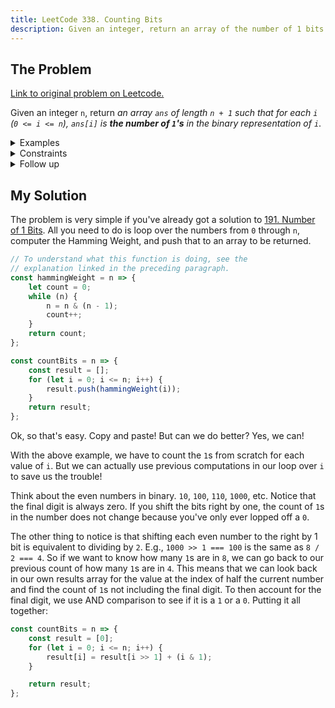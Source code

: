 ```yaml
---
title: LeetCode 338. Counting Bits
description: Given an integer, return an array of the number of 1 bits in each digit from 0 through the integer.
---
```


## The Problem

[Link to original problem on Leetcode.](https://leetcode.com/problems/counting-bits/)

Given an integer `n`, return _an array `ans` of length `n + 1` such that for each `i` (`0 <= i <= n`), `ans[i]` is **the number of `1`'s** in the binary representation of `i`_.

<details>
<summary>Examples</summary>

Example 1:

```
Input: n = 2
Output: [0,1,1]
Explanation:
0 --> 0
1 --> 1
2 --> 10
```

Example 2:

```
Input: n = 5
Output: [0,1,1,2,1,2]
Explanation:
0 --> 0
1 --> 1
2 --> 10
3 --> 11
4 --> 100
5 --> 101
```

</details>

<details>
<summary>Constraints</summary>

0 <= `n` <= 10<sup>5</sup>

</details>

<details>
<summary>Follow up</summary>

- It is very easy to come up with a solution with a runtime of $O(n \log n)$. Can you do it in linear time $O(n)$ and possibly in a single pass?
- Can you do it without using any built-in function (i.e., like `__builtin_popcount` in C++)?

</details>

## My Solution

The problem is very simple if you've already got a solution to [191. Number of 1 Bits](/coding-questions/leetcode-191-number-of-1-bits/). All you need to do is loop over the numbers from `0` through `n`, computer the Hamming Weight, and push that to an array to be returned.

```javascript
// To understand what this function is doing, see the
// explanation linked in the preceding paragraph.
const hammingWeight = n => {
	let count = 0;
	while (n) {
		n = n & (n - 1);
		count++;
	}
	return count;
};

const countBits = n => {
	const result = [];
	for (let i = 0; i <= n; i++) {
		result.push(hammingWeight(i));
	}
	return result;
};
```

Ok, so that's easy. Copy and paste! But can we do better? Yes, we can!

With the above example, we have to count the `1`s from scratch for each value of `i`. But we can actually use previous computations in our loop over `i` to save us the trouble!

Think about the even numbers in binary. `10`, `100`, `110`, `1000`, etc. Notice that the final digit is always zero. If you shift the bits right by one, the count of `1`s in the number does not change because you've only ever lopped off a `0`.

The other thing to notice is that shifting each even number to the right by 1 bit is equivalent to dividing by `2`. E.g., `1000 >> 1 === 100` is the same as `8 / 2 === 4`. So if we want to know how many `1`s are in `8`, we can go back to our previous count of how many `1`s are in `4`. This means that we can look back in our own results array for the value at the index of half the current number and find the count of `1`s not including the final digit. To then account for the final digit, we use AND comparison to see if it is a `1` or a `0`. Putting it all together:

```javascript
const countBits = n => {
	const result = [0];
	for (let i = 0; i <= n; i++) {
		result[i] = result[i >> 1] + (i & 1);
	}

	return result;
};
```

